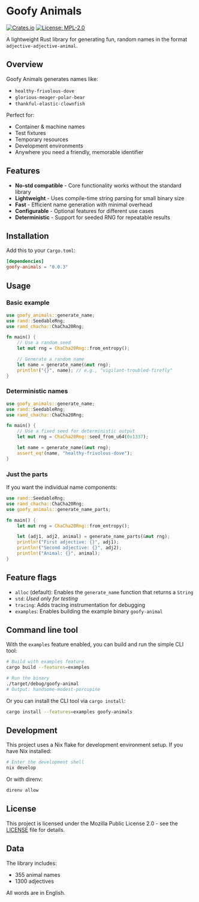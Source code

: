# Goofy Animals

[![Crates.io](https://img.shields.io/crates/v/goofy-animals)](https://crates.io/crates/goofy-animals)
[![License: MPL-2.0](https://img.shields.io/badge/License-MPL_2.0-brightgreen.svg)](https://github.com/ZentriaMC/goofy-animals/blob/main/LICENSE)

A lightweight Rust library for generating fun, random names in the format `adjective-adjective-animal`.

## Overview

Goofy Animals generates names like:

- `healthy-frivolous-dove`
- `glorious-meager-polar-bear`
- `thankful-elastic-clownfish`

Perfect for:

- Container & machine names
- Test fixtures
- Temporary resources
- Development environments
- Anywhere you need a friendly, memorable identifier

## Features

- **No-std compatible** - Core functionality works without the standard library
- **Lightweight** - Uses compile-time string parsing for small binary size
- **Fast** - Efficient name generation with minimal overhead
- **Configurable** - Optional features for different use cases
- **Deterministic** - Support for seeded RNG for repeatable results

## Installation

Add this to your `Cargo.toml`:

```toml
[dependencies]
goofy-animals = "0.0.3"
```

## Usage

### Basic example

```rust
use goofy_animals::generate_name;
use rand::SeedableRng;
use rand_chacha::ChaCha20Rng;

fn main() {
    // Use a random seed
    let mut rng = ChaCha20Rng::from_entropy();

    // Generate a random name
    let name = generate_name(&mut rng);
    println!("{}", name); // e.g., "vigilant-troubled-firefly"
}
```

### Deterministic names

```rust
use goofy_animals::generate_name;
use rand::SeedableRng;
use rand_chacha::ChaCha20Rng;

fn main() {
    // Use a fixed seed for deterministic output
    let mut rng = ChaCha20Rng::seed_from_u64(0x1337);

    let name = generate_name(&mut rng);
    assert_eq!(name, "healthy-frivolous-dove");
}
```

### Just the parts

If you want the individual name components:

```rust
use rand::SeedableRng;
use rand_chacha::ChaCha20Rng;
use goofy_animals::generate_name_parts;

fn main() {
    let mut rng = ChaCha20Rng::from_entropy();

    let (adj1, adj2, animal) = generate_name_parts(&mut rng);
    println!("First adjective: {}", adj1);
    println!("Second adjective: {}", adj2);
    println!("Animal: {}", animal);
}
```

## Feature flags

- `alloc` (default): Enables the `generate_name` function that returns a `String`
- `std`: _Used only for testing_
- `tracing`: Adds tracing instrumentation for debugging
- `examples`: Enables building the example binary `goofy-animal`

## Command line tool

With the `examples` feature enabled, you can build and run the simple CLI tool:

```bash
# Build with examples feature
cargo build --features=examples

# Run the binary
./target/debug/goofy-animal
# Output: handsome-modest-porcupine
```

Or you can install the CLI tool via `cargo install`:

```bash
cargo install --features=examples goofy-animals
```

## Development

This project uses a Nix flake for development environment setup. If you have Nix installed:

```bash
# Enter the development shell
nix develop
```

Or with direnv:

```bash
direnv allow
```

## License

This project is licensed under the Mozilla Public License 2.0 - see the [LICENSE](/LICENSE) file for details.

## Data

The library includes:

- 355 animal names
- 1300 adjectives

All words are in English.